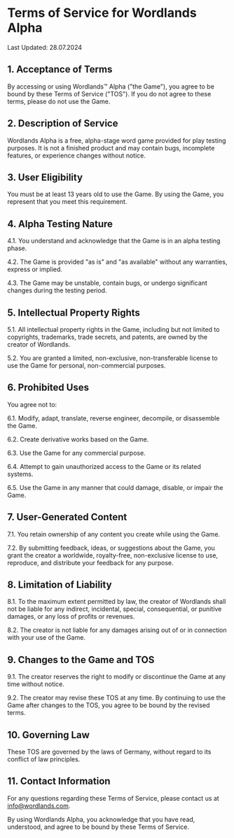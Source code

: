 # Terms of Service for Wordlands Alpha

Last Updated: 28.07.2024

## 1. Acceptance of Terms

By accessing or using Wordlands™ Alpha ("the Game"), you agree to be bound by these Terms of Service ("TOS"). If you do not agree to these terms, please do not use the Game.

## 2. Description of Service

Wordlands Alpha is a free, alpha-stage word game provided for play testing purposes. It is not a finished product and may contain bugs, incomplete features, or experience changes without notice.

## 3. User Eligibility

You must be at least 13 years old to use the Game. By using the Game, you represent that you meet this requirement.

## 4. Alpha Testing Nature

4.1. You understand and acknowledge that the Game is in an alpha testing phase.

4.2. The Game is provided "as is" and "as available" without any warranties, express or implied.

4.3. The Game may be unstable, contain bugs, or undergo significant changes during the testing period.

## 5. Intellectual Property Rights

5.1. All intellectual property rights in the Game, including but not limited to copyrights, trademarks, trade secrets, and patents, are owned by the creator of Wordlands.

5.2. You are granted a limited, non-exclusive, non-transferable license to use the Game for personal, non-commercial purposes.

## 6. Prohibited Uses

You agree not to:

6.1. Modify, adapt, translate, reverse engineer, decompile, or disassemble the Game.

6.2. Create derivative works based on the Game.

6.3. Use the Game for any commercial purpose.

6.4. Attempt to gain unauthorized access to the Game or its related systems.

6.5. Use the Game in any manner that could damage, disable, or impair the Game.

## 7. User-Generated Content

7.1. You retain ownership of any content you create while using the Game.

7.2. By submitting feedback, ideas, or suggestions about the Game, you grant the creator a worldwide, royalty-free, non-exclusive license to use, reproduce, and distribute your feedback for any purpose.

## 8. Limitation of Liability

8.1. To the maximum extent permitted by law, the creator of Wordlands shall not be liable for any indirect, incidental, special, consequential, or punitive damages, or any loss of profits or revenues.

8.2. The creator is not liable for any damages arising out of or in connection with your use of the Game.

## 9. Changes to the Game and TOS

9.1. The creator reserves the right to modify or discontinue the Game at any time without notice.

9.2. The creator may revise these TOS at any time. By continuing to use the Game after changes to the TOS, you agree to be bound by the revised terms.

## 10. Governing Law

These TOS are governed by the laws of Germany, without regard to its conflict of law principles.

## 11. Contact Information

For any questions regarding these Terms of Service, please contact us at info@wordlands.com.

By using Wordlands Alpha, you acknowledge that you have read, understood, and agree to be bound by these Terms of Service.
